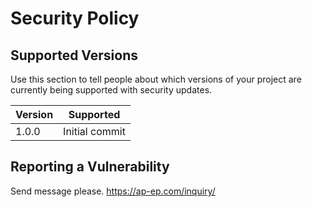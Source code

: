 # Security Policy

## Supported Versions

Use this section to tell people about which versions of your project are
currently being supported with security updates.

| Version | Supported          |
| ------- | ------------------ |
| 1.0.0   | Initial commit |

## Reporting a Vulnerability
Send message please.
https://ap-ep.com/inquiry/
